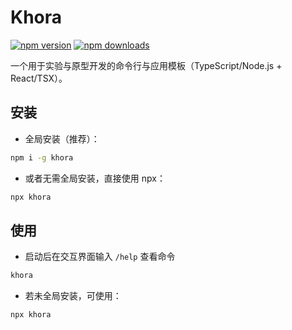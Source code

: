 # Khora

[![npm version](https://img.shields.io/npm/v/khora.svg)](https://www.npmjs.com/package/khora) [![npm downloads](https://img.shields.io/npm/dm/khora.svg)](https://www.npmjs.com/package/khora)

一个用于实验与原型开发的命令行与应用模板（TypeScript/Node.js + React/TSX）。

## 安装
- 全局安装（推荐）：
```bash
npm i -g khora
```
- 或者无需全局安装，直接使用 npx：
```bash
npx khora
```

## 使用
- 启动后在交互界面输入 `/help` 查看命令
```bash
khora
```
- 若未全局安装，可使用：
```bash
npx khora
```